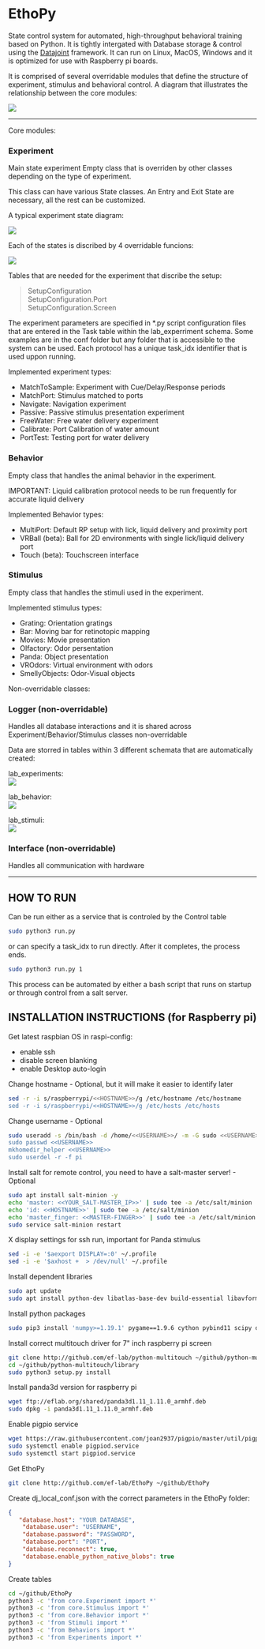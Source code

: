 # EthoPy
State control system for automated, high-throughput behavioral training based on Python. 
It is tightly intergated with Database storage & control using the [Datajoint] framework. 
It can run on Linux, MacOS, Windows and it is optimized for use with Raspberry pi boards. 

It is comprised of several overridable modules that define the structure of experiment, stimulus and behavioral control.
A diagram that illustrates the relationship between the core modules:

<img src="http://www.plantuml.com/plantuml/proxy?cache=no&src=https://raw.githubusercontent.com/ef-lab/EthoPy/master/utils/plantuml/modules.iuml">

[Datajoint]: https://github.com/datajoint/datajoint-python

--- 

Core modules:

### Experiment
Main state experiment Empty class that is overriden by other classes depending on the type of experiment.

This class can have various State classes. An Entry and Exit State are necessary, all the rest can be customized.
 
A typical experiment state diagram:

<img src="http://www.plantuml.com/plantuml/proxy?cache=no&src=https://raw.githubusercontent.com/ef-lab/EthoPy/master/utils/plantuml/states.iuml">

Each of the states is discribed by 4 overridable funcions:

<img src="http://www.plantuml.com/plantuml/proxy?cache=no&src=https://raw.githubusercontent.com/ef-lab/EthoPy/master/utils/plantuml/state_functions.iuml">

Tables that are needed for the experiment that discribe the setup:

> SetupConfiguration  
> SetupConfiguration.Port  
> SetupConfiguration.Screen

The experiment parameters are specified in *.py script configuration files that are entered in the Task table within the lab_experriment schema.
 Some examples are in the conf folder but any folder that is accessible to the system can be used. Each protocol has a unique task_idx identifier that is used uppon running. 

Implemented experiment types:  
* MatchToSample: Experiment with Cue/Delay/Response periods 
* MatchPort: Stimulus matched to ports
* Navigate: Navigation experiment
* Passive: Passive stimulus presentation experiment
* FreeWater: Free water delivery experiment
* Calibrate: Port Calibration of water amount
* PortTest: Testing port for water delivery

### Behavior
Empty class that handles the animal behavior in the experiment.  

IMPORTANT: Liquid calibration protocol needs to be run frequently for accurate liquid delivery

Implemented Behavior types:
* MultiPort:  Default RP setup with lick, liquid delivery and proximity port
* VRBall (beta): Ball for 2D environments with single lick/liquid delivery port
* Touch (beta): Touchscreen interface

### Stimulus
Empty class that handles the stimuli used in the experiment.

Implemented stimulus types:
* Grating: Orientation gratings
* Bar: Moving bar for retinotopic mapping
* Movies: Movie presentation
* Olfactory: Odor persentation
* Panda: Object presentation
* VROdors: Virtual environment with odors
* SmellyObjects: Odor-Visual objects


Non-overridable classes:
### Logger (non-overridable)
Handles all database interactions and it is shared across Experiment/Behavior/Stimulus classes
non-overridable

Data are storred in tables within 3 different schemata that are automatically created:

lab_experiments:  
<img src="http://www.plantuml.com/plantuml/proxy?cache=no&src=https://raw.githubusercontent.com/ef-lab/EthoPy/master/utils/plantuml/experiments.iuml">
  

lab_behavior:  
<img src="http://www.plantuml.com/plantuml/proxy?cache=no&src=https://raw.githubusercontent.com/ef-lab/EthoPy/master/utils/plantuml/behavior.iuml">
  
lab_stimuli:  
<img src="http://www.plantuml.com/plantuml/proxy?cache=no&src=https://raw.githubusercontent.com/ef-lab/EthoPy/master/utils/plantuml/stimuli.iuml">

### Interface (non-overridable)
Handles all communication with hardware

---

## HOW TO RUN
Can be run either as a service that is controled by the Control table
```bash
sudo python3 run.py
```

or can specify a task_idx to run directly. After it completes, the process ends.
```bash
sudo python3 run.py 1 
```


This process can be automated by either a bash script that runs on startup or through control from a salt server. 

## INSTALLATION INSTRUCTIONS (for Raspberry pi)
Get latest raspbian OS
in raspi-config:
 - enable ssh
 - disable screen blanking
 - enable Desktop auto-login

Change hostname - Optional, but it will make it easier to identify later
```bash
sed -r -i s/raspberrypi/<<HOSTNAME>>/g /etc/hostname /etc/hostname
sed -r -i s/raspberrypi/<<HOSTNAME>>/g /etc/hosts /etc/hosts
```

Change username - Optional
```bash
sudo useradd -s /bin/bash -d /home/<<USERNAME>>/ -m -G sudo <<USERNAME>>
sudo passwd <<USERNAME>>
mkhomedir_helper <<USERNAME>>
sudo userdel -r -f pi
```

Install salt for remote control, you need to have a salt-master server! - Optional
```bash
sudo apt install salt-minion -y
echo 'master: <<YOUR_SALT-MASTER_IP>>' | sudo tee -a /etc/salt/minion
echo 'id: <<HOSTNAME>>' | sudo tee -a /etc/salt/minion
echo 'master_finger: <<MASTER-FINGER>>' | sudo tee -a /etc/salt/minion
sudo service salt-minion restart
```

X display settings for ssh run, important for Panda stimulus
```bash
sed -i -e '$aexport DISPLAY=:0' ~/.profile
sed -i -e '$axhost +  > /dev/null' ~/.profile
```

Install dependent libraries
```bash
sudo apt update
sudo apt install python-dev libatlas-base-dev build-essential libavformat-dev libavcodec-dev libswscale-dev libsquish-dev libeigen3-dev libopenal-dev libfreetype6-dev zlib1g-dev libx11-dev libjpeg-dev libvorbis-dev libogg-dev libassimp-dev libode-dev libssl-dev libgles2 libgles1 libegl1 -y
```

Install python packages
```bash
sudo pip3 install 'numpy>=1.19.1' pygame==1.9.6 cython pybind11 scipy datajoint omxplayer-wrapper imageio imageio-ffmpeg
```

Install correct multitouch driver for 7" inch raspberry pi screen
```bash
git clone http://github.com/ef-lab/python-multitouch ~/github/python-multitouch
cd ~/github/python-multitouch/library
sudo python3 setup.py install
```

Install panda3d version for raspberry pi
```bash
wget ftp://eflab.org/shared/panda3d1.11_1.11.0_armhf.deb
sudo dpkg -i panda3d1.11_1.11.0_armhf.deb
```

Enable pigpio service
```bash
wget https://raw.githubusercontent.com/joan2937/pigpio/master/util/pigpiod.servicesudo cp pigpiod.service /etc/systemd/system
sudo systemctl enable pigpiod.service
sudo systemctl start pigpiod.service
```

Get EthoPy
```bash
git clone http://github.com/ef-lab/EthoPy ~/github/EthoPy
```

Create dj_local_conf.json with the correct parameters in the EthoPy folder:
```json
{
   "database.host": "YOUR DATABASE",
    "database.user": "USERNAME",
    "database.password": "PASSWORD",
    "database.port": "PORT",
    "database.reconnect": true,
    "database.enable_python_native_blobs": true
}
```

Create tables
```bash
cd ~/github/EthoPy
python3 -c 'from core.Experiment import *'
python3 -c 'from core.Stimulus import *'
python3 -c 'from core.Behavior import *'
python3 -c 'from Stimuli import *'
python3 -c 'from Behaviors import *'
python3 -c 'from Experiments import *'
```
